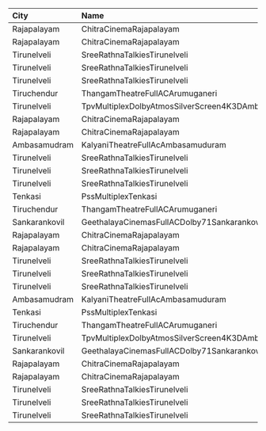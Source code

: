 | City          | Name                                            |  Time | Type        | Price | Capacity | Booked |
| :------------ | :---------------------------------------------- | ----: | :---------- | ----: | -------: | -----: |
| Rajapalayam   | ChitraCinemaRajapalayam                         | 10:30 | Balcony     |  130₹ |       61 |     31 |
| Rajapalayam   | ChitraCinemaRajapalayam                         | 10:30 | FirstClass  |   50₹ |      480 |    242 |
| Tirunelveli   | SreeRathnaTalkiesTirunelveli                    | 11:30 | Balcony     |  130₹ |      237 |    126 |
| Tirunelveli   | SreeRathnaTalkiesTirunelveli                    | 11:30 | FirstClass  |  100₹ |      149 |     74 |
| Tirunelveli   | SreeRathnaTalkiesTirunelveli                    | 11:30 | SecondClass |  100₹ |      320 |    158 |
| Tiruchendur   | ThangamTheatreFullACArumuganeri                 | 14:30 | FirstClass  |  100₹ |      217 |      6 |
| Tirunelveli   | TpvMultiplexDolbyAtmosSilverScreen4K3DAmbaiRoad | 14:30 | FirstClass  |   50₹ |      168 |     89 |
| Rajapalayam   | ChitraCinemaRajapalayam                         | 14:30 | Balcony     |  130₹ |       61 |     31 |
| Rajapalayam   | ChitraCinemaRajapalayam                         | 14:30 | FirstClass  |   50₹ |      480 |    242 |
| Ambasamudram  | KalyaniTheatreFullAcAmbasamuduram               | 14:30 | FirstClass  |  100₹ |      239 |    140 |
| Tirunelveli   | SreeRathnaTalkiesTirunelveli                    | 14:40 | Balcony     |  130₹ |      237 |    126 |
| Tirunelveli   | SreeRathnaTalkiesTirunelveli                    | 14:40 | FirstClass  |  100₹ |      149 |     74 |
| Tirunelveli   | SreeRathnaTalkiesTirunelveli                    | 14:40 | SecondClass |  100₹ |      320 |    158 |
| Tenkasi       | PssMultiplexTenkasi                             | 18:00 | FirstClass  |  130₹ |      286 |     52 |
| Tiruchendur   | ThangamTheatreFullACArumuganeri                 | 18:30 | FirstClass  |  100₹ |      217 |      6 |
| Sankarankovil | GeethalayaCinemasFullACDolby71Sankarankovil     | 18:30 | FirstClass  |  100₹ |      374 |    187 |
| Rajapalayam   | ChitraCinemaRajapalayam                         | 18:30 | Balcony     |  130₹ |       61 |     31 |
| Rajapalayam   | ChitraCinemaRajapalayam                         | 18:30 | FirstClass  |   50₹ |      480 |    242 |
| Tirunelveli   | SreeRathnaTalkiesTirunelveli                    | 18:30 | Balcony     |  130₹ |      237 |    126 |
| Tirunelveli   | SreeRathnaTalkiesTirunelveli                    | 18:30 | FirstClass  |  100₹ |      149 |     74 |
| Tirunelveli   | SreeRathnaTalkiesTirunelveli                    | 18:30 | SecondClass |  100₹ |      320 |    158 |
| Ambasamudram  | KalyaniTheatreFullAcAmbasamuduram               | 18:30 | FirstClass  |  100₹ |      239 |    140 |
| Tenkasi       | PssMultiplexTenkasi                             | 22:00 | FirstClass  |  130₹ |      286 |     52 |
| Tiruchendur   | ThangamTheatreFullACArumuganeri                 | 22:15 | FirstClass  |  100₹ |      217 |      6 |
| Tirunelveli   | TpvMultiplexDolbyAtmosSilverScreen4K3DAmbaiRoad | 22:15 | FirstClass  |   50₹ |      168 |     91 |
| Sankarankovil | GeethalayaCinemasFullACDolby71Sankarankovil     | 22:30 | FirstClass  |  100₹ |      374 |    187 |
| Rajapalayam   | ChitraCinemaRajapalayam                         | 22:30 | Balcony     |  130₹ |       61 |     31 |
| Rajapalayam   | ChitraCinemaRajapalayam                         | 22:30 | FirstClass  |   50₹ |      480 |    242 |
| Tirunelveli   | SreeRathnaTalkiesTirunelveli                    | 22:30 | Balcony     |  130₹ |      237 |    126 |
| Tirunelveli   | SreeRathnaTalkiesTirunelveli                    | 22:30 | FirstClass  |  100₹ |      149 |     74 |
| Tirunelveli   | SreeRathnaTalkiesTirunelveli                    | 22:30 | SecondClass |  100₹ |      320 |    158 |